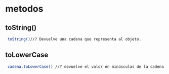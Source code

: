 # metodos
## toString()
```bash
 toString()//? Devuelve una cadena que representa al objeto.
```
## toLowerCase
```bash
 cadena.toLowerCase() //? devuelve el valor en minúsculas de la cadena que realiza la llamada.
```
